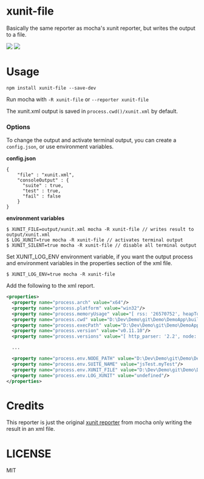 xunit-file
==========

Basically the same reporter as mocha's xunit reporter, but writes the output to a file.

![](https://img.shields.io/npm/v/xunit-file.svg)
![](https://img.shields.io/npm/dm/xunit-file.svg)

# Usage

```
npm install xunit-file --save-dev
```

Run mocha with `-R xunit-file` or `--reporter xunit-file`

The xunit.xml output is saved in `process.cwd()/xunit.xml` by default.

### Options

To change the output and activate terminal output, you can create a `config.json`, or use environment variables.

**config.json**
```
{
    "file" : "xunit.xml",
    "consoleOutput" : {
      "suite" : true,
      "test" : true,
      "fail" : false
    }
}
```

**environment variables**
```
$ XUNIT_FILE=output/xunit.xml mocha -R xunit-file // writes result to output/xunit.xml
$ LOG_XUNIT=true mocha -R xunit-file // activates terminal output
$ XUNIT_SILENT=true mocha -R xunit-file // disable all terminal output
```

Set XUNIT_LOG_ENV environment variable, if you want the output process and environment variables in the properties section of the xml file.

```
$ XUNIT_LOG_ENV=true mocha -R xunit-file
```

Add the following to the xml report.

```xml
<properties>
  <property name="process.arch" value="x64"/>
  <property name="process.platform" value="win32"/>
  <property name="process.memoryUsage" value="[ rss: '26570752', heapTotal: '17734144', heapUsed: '8982088']"/>
  <property name="process.cwd" value="D:\Dev\Demo\git\Demo\DemoApp\build\jsTest"/>
  <property name="process.execPath" value="D:\Dev\Demo\git\Demo\DemoApp\build\nodeJs\node-v0.11.10-windows-x64\bin\node.exe"/>
  <property name="process.version" value="v0.11.10"/>
  <property name="process.versions" value="[ http_parser: '2.2', node: '0.11.10', v8: '3.22.24.10', uv: '0.11.17', zlib: '1.2.3', modules: '13', openssl: '1.0.1e']"/>

  ...

  <property name="process.env.NODE_PATH" value="D:\Dev\Demo\git\Demo\DemoApp\build\jsTest\node_modules"/>
  <property name="process.env.SUITE_NAME" value="jsTest.myTest"/>
  <property name="process.env.XUNIT_FILE" value="D:\Dev\Demo\git\Demo\DemoApp\build\test-results\TEST-jsTest.myTest.xml"/>
  <property name="process.env.LOG_XUNIT" value="undefined"/>
</properties>
```


# Credits
This reporter is just the original [xunit reporter](https://github.com/visionmedia/mocha/blob/master/lib/reporters/xunit.js) from mocha only writing the result in an xml file.

# LICENSE

MIT
